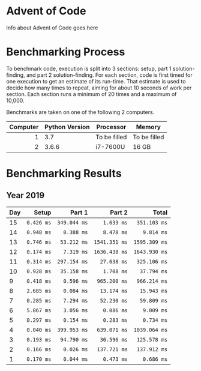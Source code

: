 # Advent of Code

Info about Advent of Code goes here

# Benchmarking Process

To benchmark code, execution is split into 3 sections: setup, part 1 solution-finding, and part 2 solution-finding. For each section, code is first timed for one execution to get an estimate of its run-time. That estimate is used to decide how many times to repeat, aiming for about 10 seconds of work per section. Each section runs a minimum of 20 times and a maximum of 10,000.

Benchmarks are taken on one of the following 2 computers.

|Computer|Python Version|Processor|Memory|
|---:|---|---|---|
|1|3.7|To be filled|To be filled|
|2|3.6.6|i7-7600U|16 GB|

# Benchmarking Results

## Year 2019
|Day|Setup|Part 1|Part 2| Total|
|:---|---:|---:|---:|---:|
|15|`0.426 ms`|`349.044 ms`|`1.633 ms`|`351.103 ms`|
|14|`0.948 ms`|`0.388 ms`|`8.478 ms`|`9.814 ms`|
|13|`0.746 ms`|`53.212 ms`|`1541.351 ms`|`1595.309 ms`|
|12|`0.174 ms`|`7.319 ms`|`1636.438 ms`|`1643.930 ms`|
|11|`0.314 ms`|`297.154 ms`|`27.638 ms`|`325.106 ms`|
|10|`0.928 ms`|`35.158 ms`|`1.708 ms`|`37.794 ms`|
| 9|`0.418 ms`|`0.596 ms`|`965.200 ms`|`966.214 ms`|
| 8|`2.685 ms`|`0.084 ms`|`13.174 ms`|`15.943 ms`|
| 7|`0.285 ms`|`7.294 ms`|`52.230 ms`|`59.809 ms`|
| 6|`5.867 ms`|`3.056 ms`|`0.086 ms`|`9.009 ms`|
| 5|`0.297 ms`|`0.154 ms`|`0.283 ms`|`0.734 ms`|
| 4|`0.040 ms`|`399.953 ms`|`639.071 ms`|`1039.064 ms`|
| 3|`0.193 ms`|`94.790 ms`|`30.596 ms`|`125.578 ms`|
| 2|`0.166 ms`|`0.026 ms`|`137.721 ms`|`137.912 ms`|
| 1|`0.170 ms`|`0.044 ms`|`0.473 ms`|`0.686 ms`|
